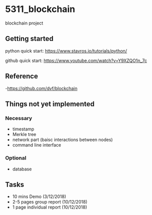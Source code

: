 # 5311_blockchain
blockchain project

## Getting started
python quick start:
https://www.stavros.io/tutorials/python/

github quick start:
https://www.youtube.com/watch?v=Y9XZQO1n_7c


## Reference
-https://github.com/dvf/blockchain 

## Things not yet implemented
### Necessary
- timestamp
- Merkle tree
- network part (baisc interactions between nodes)
- command line interface

### Optional
- database

## Tasks
- 10 mins Demo (3/12/2018)
- 2-5 pages group report (10/12/2018)
- 1 page individual report (10/12/2018) 
